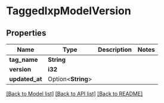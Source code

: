 # TaggedIxpModelVersion

## Properties

Name | Type | Description | Notes
------------ | ------------- | ------------- | -------------
**tag_name** | **String** |  | 
**version** | **i32** |  | 
**updated_at** | Option<**String**> |  | 

[[Back to Model list]](../README.md#documentation-for-models) [[Back to API list]](../README.md#documentation-for-api-endpoints) [[Back to README]](../README.md)


